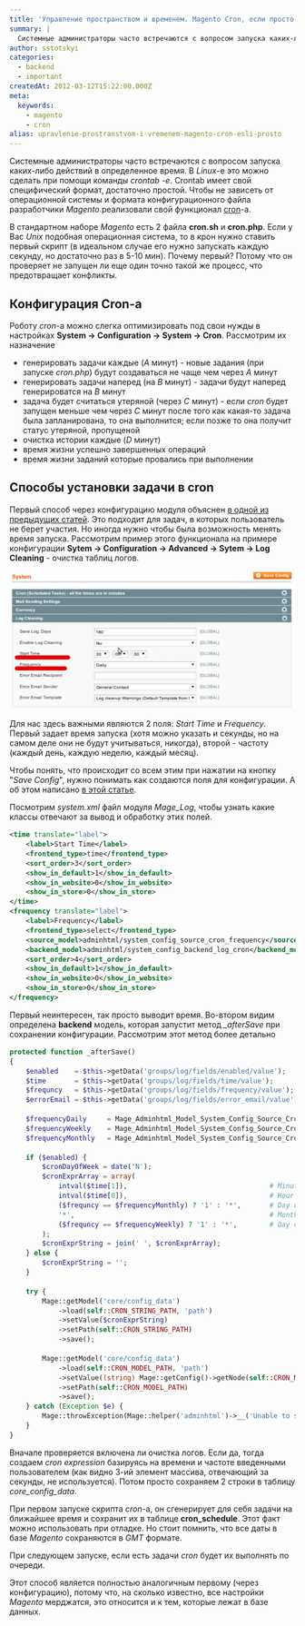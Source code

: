 ```yaml
---
title: 'Управление пространством и временем. Magento Cron, если просто'
summary: |
  Системные администраторы часто встречаются с вопросом запуска каких-либо действий в определенное время. В Linux-е это можно сделать при помощи команды crontab -e. Crontab имеет свой специфический формат, достаточно простой. Чтобы не зависеть от операционной системы и формата конфигурационного файла разработчики Magento сделали абстракцию над cron-ом.
author: sstotskyi
categories:
  - backend
  - important
createdAt: 2012-03-12T15:22:00.000Z
meta:
  keywords:
    - magento
    - cron
alias: upravlenie-prostranstvom-i-vremenem-magento-cron-esli-prosto
---
```


Системные администраторы часто встречаются с вопросом запуска каких-либо действий в определенное время. В _Linux_\-е это можно сделать при помощи команды _crontab -e_. Crontab имеет свой специфический формат, достаточно простой. Чтобы не зависеть от операционной системы и формата конфигурационного файла разработчики _Magento_ реализовали свой функционал [cron](http://ru.wikipedia.org/wiki/Cron)\-а.

В стандартном наборе _Magento_ есть 2 файла **cron.sh** и **cron.php**. Если у Вас _Unix_ подобная операционная система, то в крон нужно ставить первый скрипт (в идеальном случае его нужно запускать каждую секунду, но достаточно раз в 5-10 мин). Почему первый? Потому что он проверяет не запущен ли еще один точно такой же процесс, что предотвращает конфликты.

## Конфигурация Cron-а

Роботу _cron_\-а можно слегка оптимизировать под свои нужды в настройках **System -> Configuration -> System -> Cron**. Рассмотрим их назначение

*   генерировать задачи каждые (_A_ минут) - новые задания (при запуске _cron.php_) будут создаваться не чаще чем через _A_ минут
*   генерировать задачи наперед (на _В_ минут) - задачи будут наперед генерироватся на _B_ минут
*   задача будет считаться утеряной (через _C_ минут) - если _cron_ будет запущен меньше чем через _C_ минут после того как какая-то задача была запланирована, то она выполнится; если позже то она получит статус утеряной, пропущеной
*   очистка истории каждые (_D_ минут)
*   время жизни успешно завершенных операций
*   время жизни заданий которые провались при выполнении

## Способы установки задачи в cron

Первый способ через конфигурацию модуля объяснен [в одной из предыдущих статей](../../2011-11/magento-konfighuratsiia-ot-a-do-ia-bazovye-nastroiki-modulia "Magento module configuration"). Это подходит для задач, в которых пользователь не берет участия. Но иногда нужно чтобы была возможность менять время запуска. Рассмотрим пример этого функционала на примере конфигурации **Sytem -> Configuration -> Advanced -> Sytem -> Log Cleaning** - очистка таблиц логов.

![](./log-clean.png "Magento log clean cron tab")

Для нас здесь важными являются 2 поля: _Start Time_ и _Frequency_. Первый задает время запуска (хотя можно указать и секунды, но на самом деле они не будут учитываться, никогда), второй - частоту (каждый день, каждую неделю, каждый месяц).

Чтобы понять, что происходит со всем этим при нажатии на кнопку "_Save Config_", нужно понимать как создаются поля для конфигурации. А об этом написано [в этой статье](/php_and_somethings/show-60-magento-konfighuratsiia-ot-a-do-ia-system-xml).

Посмотрим _system.xml_ файл модуля _Mage\_Log_, чтобы узнать какие классы отвечают за вывод и обработку этих полей.

```xml
<time translate="label">
    <label>Start Time</label>
    <frontend_type>time</frontend_type>
    <sort_order>3</sort_order>
    <show_in_default>1</show_in_default>
    <show_in_website>0</show_in_website>
    <show_in_store>0</show_in_store>
</time>
<frequency translate="label">
    <label>Frequency</label>
    <frontend_type>select</frontend_type>
    <source_model>adminhtml/system_config_source_cron_frequency</source_model>
    <backend_model>adminhtml/system_config_backend_log_cron</backend_model>
    <sort_order>4</sort_order>
    <show_in_default>1</show_in_default>
    <show_in_website>0</show_in_website>
    <show_in_store>0</show_in_store>
</frequency>
```

Первый неинтересен, так просто выводит время. Во-втором видим определена **backend** модель, которая запустит метод _\_afterSave_ при сохранении конфигурации. Рассмотрим этот метод более детально

```php
protected function _afterSave()
{
    $enabled    = $this->getData('groups/log/fields/enabled/value');
    $time       = $this->getData('groups/log/fields/time/value');
    $frequncy   = $this->getData('groups/log/fields/frequency/value');
    $errorEmail = $this->getData('groups/log/fields/error_email/value');

    $frequencyDaily     = Mage_Adminhtml_Model_System_Config_Source_Cron_Frequency::CRON_DAILY;
    $frequencyWeekly    = Mage_Adminhtml_Model_System_Config_Source_Cron_Frequency::CRON_WEEKLY;
    $frequencyMonthly   = Mage_Adminhtml_Model_System_Config_Source_Cron_Frequency::CRON_MONTHLY;

    if ($enabled) {
        $cronDayOfWeek = date('N');
        $cronExprArray = array(
            intval($time[1]),                                   # Minute
            intval($time[0]),                                   # Hour
            ($frequncy == $frequencyMonthly) ? '1' : '*',       # Day of the Month
            '*',                                                # Month of the Year
            ($frequncy == $frequencyWeekly) ? '1' : '*',        # Day of the Week
        );
        $cronExprString = join(' ', $cronExprArray);
    } else {
        $cronExprString = '';
    }

    try {
        Mage::getModel('core/config_data')
            ->load(self::CRON_STRING_PATH, 'path')
            ->setValue($cronExprString)
            ->setPath(self::CRON_STRING_PATH)
            ->save();

        Mage::getModel('core/config_data')
            ->load(self::CRON_MODEL_PATH, 'path')
            ->setValue((string) Mage::getConfig()->getNode(self::CRON_MODEL_PATH))
            ->setPath(self::CRON_MODEL_PATH)
            ->save();
    } catch (Exception $e) {
        Mage::throwException(Mage::helper('adminhtml')->__('Unable to save the cron expression.'));
    }
}
```

Вначале проверяется включена ли очистка логов. Если да, тогда создаем _cron expression_ базируясь на времени и частоте введенными пользователем (как видно 3-ий элемент массива, отвечающий за секунды, не используется). Потом просто сохраняем 2 строки в таблицу _core\_config\_data_.

При первом запуске скрипта _cron_\-а, он сгенерирует для себя задачи на ближайшее время и сохранит их в таблице **cron\_schedule**. Этот факт можно использовать при отладке. Но стоит помнить, что все даты в базе _Magento_ cохраняются в _GMT_ формате.

При следующем запуске, если есть задачи _cron_ будет их выполнять по очереди.

Этот способ является полностью аналогичным первому (через конфигурацию), потому что, на сколько известно, все настройки _Magento_ мерджатся, это относится и к тем, которые лежат в базе данных.
